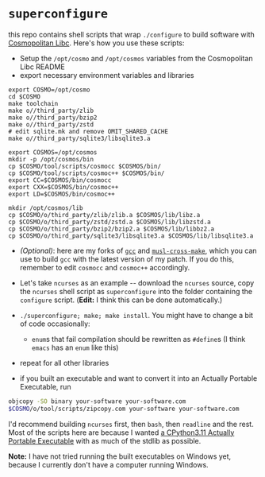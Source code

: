 # `superconfigure`

this repo contains shell scripts that wrap `./configure` to build software with
[Cosmopolitan Libc][cosmo]. Here's how you use these scripts:

* Setup the `/opt/cosmo` and `/opt/cosmos` variables from the Cosmopolitan Libc
  README
* export necessary environment variables and libraries

```
export COSMO=/opt/cosmo
cd $COSMO
make toolchain
make o//third_party/zlib
make o//third_party/bzip2
make o//third_party/zstd
# edit sqlite.mk and remove OMIT_SHARED_CACHE
make o//third_party/sqlite3/libsqlite3.a

export COSMOS=/opt/cosmos
mkdir -p /opt/cosmos/bin
cp $COSMO/tool/scripts/cosmocc $COSMOS/bin/
cp $COSMO/tool/scripts/cosmoc++ $COSMOS/bin/
export CC=$COSMOS/bin/cosmocc
export CXX=$COSMOS/bin/cosmoc++
export LD=$COSMOS/bin/cosmoc++

mkdir /opt/cosmos/lib
cp $COSMO/o/third_party/zlib/zlib.a $COSMOS/lib/libz.a
cp $COSMO/o/third_party/zstd/zstd.a $COSMOS/lib/libzstd.a
cp $COSMO/o/third_party/bzip2/bzip2.a $COSMOS/lib/libbz2.a
cp $COSMO/o/third_party/sqlite3/libsqlite3.a $COSMOS/lib/libsqlite3.a
```

* _(Optional)_: here are my forks of [`gcc`][patch] and
   [`musl-cross-make`][buildpatch], which you can use to build `gcc` with the
   latest version of my patch. If you do this, remember to edit `cosmocc` and
   `cosmoc++` accordingly.

* Let's take `ncurses` as an example -- download the `ncurses` source,
  copy the `ncurses` shell script as `superconfigure` into the folder containing
  the `configure` script. (**Edit:** I think this can be done automatically.)

* `./superconfigure; make; make install`. You might have to change a bit of code
  occasionally:

  * `enum`s that fail compilation should be rewritten as `#define`s (I think
    `emacs` has an `enum` like this)

* repeat for all other libraries

* if you built an executable and want to convert it into an Actually Portable
  Executable, run

```sh
objcopy -SO binary your-software your-software.com
$COSMO/o/tool/scripts/zipcopy.com your-software your-software.com
```

I'd recommend building `ncurses` first, then `bash`, then `readline` and the
rest. Most of the scripts here are because I wanted [a CPython3.11 Actually
Portable Executable][cpy311] with as much of the stdlib as possible.

**Note:** I have not tried running the built executables on Windows yet, because
I currently don't have a computer running Windows.

[cosmo]: https://github.com/jart/cosmopolitan
[patch]: https://github.com/ahgamut/gcc/tree/portcosmo-11.2
[buildpatch]: https://github.com/ahgamut/musl-cross-make
[cpy311]: https://github.com/ahgamut/cpython/tree/portcosmo
